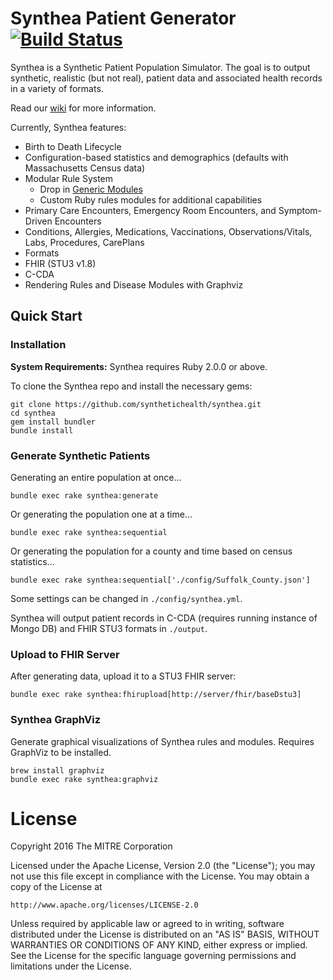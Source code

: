 # Synthea Patient Generator [![Build Status](https://travis-ci.org/synthetichealth/synthea.svg?branch=master)](https://travis-ci.org/synthetichealth/synthea)

Synthea is a Synthetic Patient Population Simulator. The goal is to output synthetic, realistic (but not real), patient data and associated health records in a variety of formats.

Read our [wiki](https://github.com/synthetichealth/synthea/wiki) for more information.

Currently, Synthea features:
- Birth to Death Lifecycle
- Configuration-based statistics and demographics (defaults with Massachusetts Census data)
- Modular Rule System
  - Drop in [Generic Modules](https://github.com/synthetichealth/synthea/wiki/Generic-Module-Framework)
  - Custom Ruby rules modules for additional capabilities
- Primary Care Encounters, Emergency Room Encounters, and Symptom-Driven Encounters
- Conditions, Allergies, Medications, Vaccinations, Observations/Vitals, Labs, Procedures, CarePlans
- Formats
 - FHIR (STU3 v1.8)
 - C-CDA
- Rendering Rules and Disease Modules with Graphviz

## Quick Start

### Installation

**System Requirements:** 
Synthea requires Ruby 2.0.0 or above.

To clone the Synthea repo and install the necessary gems:
```
git clone https://github.com/synthetichealth/synthea.git
cd synthea
gem install bundler
bundle install
```

### Generate Synthetic Patients
Generating an entire population at once...

```
bundle exec rake synthea:generate
```
Or generating the population one at a time...

```
bundle exec rake synthea:sequential
```

Or generating the population for a county and time based on census statistics...

```
bundle exec rake synthea:sequential['./config/Suffolk_County.json']
```

Some settings can be changed in `./config/synthea.yml`.

Synthea will output patient records in C-CDA (requires running instance of Mongo DB) and FHIR STU3 formats in `./output`.

### Upload to FHIR Server
After generating data, upload it to a STU3 FHIR server:
```
bundle exec rake synthea:fhirupload[http://server/fhir/baseDstu3]
```

### Synthea GraphViz
Generate graphical visualizations of Synthea rules and modules. Requires GraphViz to be installed.

```
brew install graphviz
bundle exec rake synthea:graphviz
```

# License

Copyright 2016 The MITRE Corporation

Licensed under the Apache License, Version 2.0 (the "License");
you may not use this file except in compliance with the License.
You may obtain a copy of the License at

    http://www.apache.org/licenses/LICENSE-2.0

Unless required by applicable law or agreed to in writing, software
distributed under the License is distributed on an "AS IS" BASIS,
WITHOUT WARRANTIES OR CONDITIONS OF ANY KIND, either express or implied.
See the License for the specific language governing permissions and
limitations under the License.
